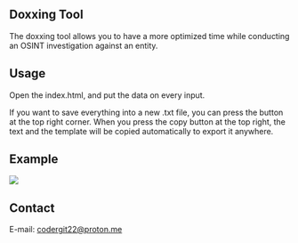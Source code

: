 ## Doxxing Tool 

The doxxing tool allows you to have a more optimized time while conducting an OSINT investigation against an entity.

## Usage

Open the index.html, and put the data on every input.

If you want to save everything into a new .txt file, you can press the button at the top right corner.
When you press the copy button at the top right, the text and the template will be copied automatically to export it anywhere.

## Example

![](https://github.com/secuestrador/doxxing-tool/blob/main/gif.gif)

## Contact

E-mail: codergit22@proton.me
